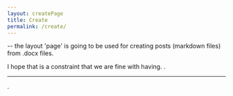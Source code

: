 ```yaml
---
layout: createPage
title: Create
permalink: /create/
---
```


-- the layout 'page' is going to be used for creating posts (markdown files) from .docx files.

I hope that is a constraint that we are fine with having.
.

______________________________________

.

